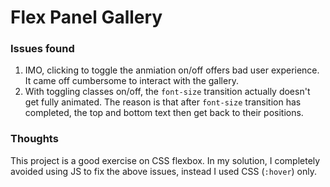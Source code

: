 # Flex Panel Gallery

### Issues found
1. IMO, clicking to toggle the anmiation on/off offers bad user experience. It came off cumbersome to interact with the gallery.
2. With toggling classes on/off, the `font-size` transition actually doesn't get fully animated. The reason is that after `font-size` transition has completed, the top and bottom text then get back to their positions.

### Thoughts
This project is a good exercise on CSS flexbox. In my solution, I completely avoided using JS to fix the above issues, instead I used CSS (`:hover`) only.